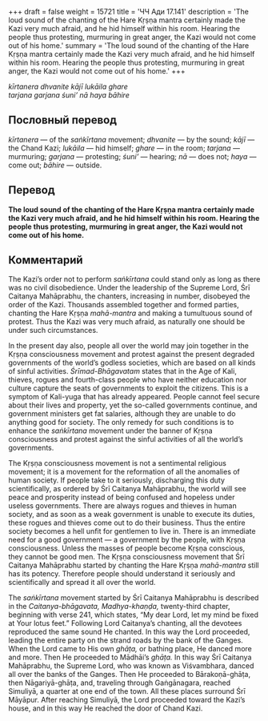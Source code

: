+++
draft = false
weight = 15721
title = 'ЧЧ Ади 17.141'
description = 'The loud sound of the chanting of the Hare Kṛṣṇa mantra certainly made the Kazi very much afraid, and he hid himself within his room. Hearing the people thus protesting, murmuring in great anger, the Kazi would not come out of his home.'
summary = 'The loud sound of the chanting of the Hare Kṛṣṇa mantra certainly made the Kazi very much afraid, and he hid himself within his room. Hearing the people thus protesting, murmuring in great anger, the Kazi would not come out of his home.'
+++

_kīrtanera dhvanite kājī lukāila ghare  
tarjana garjana śuni’ nā haya bāhire_

## Пословный перевод

_kīrtanera_ — of the _saṅkīrtana_ movement; _dhvanite_ — by the sound; _kājī_ — the Chand Kazi; _lukāila_ — hid himself; _ghare_ — in the room; _tarjana_ — murmuring; _garjana_ — protesting; _śuni’_ — hearing; _nā_ — does not; _haya_ — come out; _bāhire_ — outside.

## Перевод

**The loud sound of the chanting of the Hare Kṛṣṇa mantra certainly made the Kazi very much afraid, and he hid himself within his room. Hearing the people thus protesting, murmuring in great anger, the Kazi would not come out of his home.**

## Комментарий

The Kazi’s order not to perform _saṅkīrtana_ could stand only as long as there was no civil disobedience. Under the leadership of the Supreme Lord, Śrī Caitanya Mahāprabhu, the chanters, increasing in number, disobeyed the order of the Kazi. Thousands assembled together and formed parties, chanting the Hare Kṛṣṇa _mahā-mantra_ and making a tumultuous sound of protest. Thus the Kazi was very much afraid, as naturally one should be under such circumstances.

In the present day also, people all over the world may join together in the Kṛṣṇa consciousness movement and protest against the present degraded governments of the world’s godless societies, which are based on all kinds of sinful activities. _Śrīmad-Bhāgavatam_ states that in the Age of Kali, thieves, rogues and fourth-class people who have neither education nor culture capture the seats of governments to exploit the citizens. This is a symptom of Kali-yuga that has already appeared. People cannot feel secure about their lives and property, yet the so-called governments continue, and government ministers get fat salaries, although they are unable to do anything good for society. The only remedy for such conditions is to enhance the _saṅkīrtana_ movement under the banner of Kṛṣṇa consciousness and protest against the sinful activities of all the world’s governments.

The Kṛṣṇa consciousness movement is not a sentimental religious movement; it is a movement for the reformation of all the anomalies of human society. If people take to it seriously, discharging this duty scientifically, as ordered by Śrī Caitanya Mahāprabhu, the world will see peace and prosperity instead of being confused and hopeless under useless governments. There are always rogues and thieves in human society, and as soon as a weak government is unable to execute its duties, these rogues and thieves come out to do their business. Thus the entire society becomes a hell unfit for gentlemen to live in. There is an immediate need for a good government — a government by the people, with Kṛṣṇa consciousness. Unless the masses of people become Kṛṣṇa conscious, they cannot be good men. The Kṛṣṇa consciousness movement that Śrī Caitanya Mahāprabhu started by chanting the Hare Kṛṣṇa _mahā-mantra_ still has its potency. Therefore people should understand it seriously and scientifically and spread it all over the world.

The _saṅkīrtana_ movement started by Śrī Caitanya Mahāprabhu is described in the _Caitanya-bhāgavata, Madhya-khaṇḍa,_ twenty-third chapter, beginning with verse 241, which states, “My dear Lord, let my mind be fixed at Your lotus feet.” Following Lord Caitanya’s chanting, all the devotees reproduced the same sound He chanted. In this way the Lord proceeded, leading the entire party on the strand roads by the bank of the Ganges. When the Lord came to His own _ghāṭa,_ or bathing place, He danced more and more. Then He proceeded to Mādhāi’s _ghāṭa._ In this way Śrī Caitanya Mahāprabhu, the Supreme Lord, who was known as Viśvambhara, danced all over the banks of the Ganges. Then He proceeded to Bārakoṇā-ghāṭa, then Nāgariyā-ghāṭa, and, traveling through Gaṅgānagara, reached Simuliyā, a quarter at one end of the town. All these places surround Śrī Māyāpur. After reaching Simuliyā, the Lord proceeded toward the Kazi’s house, and in this way He reached the door of Chand Kazi.

